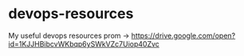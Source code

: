 # devops-resources
My useful devops resources
prom -> https://drive.google.com/open?id=1KJJHBibcvWKbqp6ySWkVZc7Uiop40Zvc
